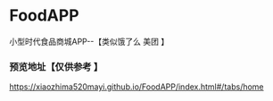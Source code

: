 ﻿# FoodAPP
小型时代食品商城APP--【类似饿了么 美团 】
### 预览地址【仅供参考 】
https://xiaozhima520mayi.github.io/FoodAPP/index.html#/tabs/home
